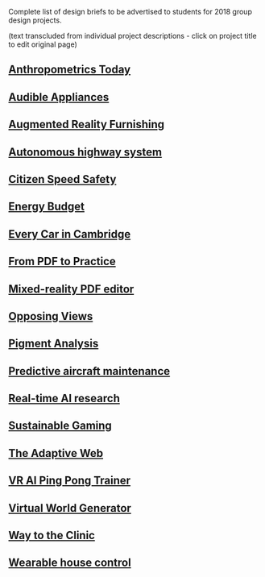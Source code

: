 Complete list of design briefs to be advertised to students for 2018
group design projects.

(text transcluded from individual project descriptions - click on
project title to edit original page)

## [Anthropometrics Today](Anthropometrics_Today "wikilink")

## [Audible Appliances](Audible_Appliances "wikilink")

## [Augmented Reality Furnishing](Augmented_Reality_Furnishing "wikilink")

## [Autonomous highway system](Autonomous_highway_system "wikilink")

## [Citizen Speed Safety](Citizen_Speed_Safety "wikilink")

## [Energy Budget](Energy_Budget "wikilink")

## [Every Car in Cambridge](Every_Car_in_Cambridge "wikilink")

## [From PDF to Practice](From_PDF_to_Practice "wikilink")

## [Mixed-reality PDF editor](Mixed-reality_PDF_editor "wikilink")

## [Opposing Views](Opposing_Views "wikilink")

## [Pigment Analysis](Pigment_Analysis "wikilink")

## [Predictive aircraft maintenance](Predictive_aircraft_maintenance "wikilink")

## [Real-time AI research](Real-time_AI_research "wikilink")

## [Sustainable Gaming](Sustainable_Gaming "wikilink")

## [The Adaptive Web](The_Adaptive_Web "wikilink")

## [VR AI Ping Pong Trainer](VR_AI_Ping_Pong_Trainer "wikilink")

## [Virtual World Generator](Virtual_World_Generator "wikilink")

## [Way to the Clinic](Way_to_the_Clinic "wikilink")

## [Wearable house control](Wearable_house_control "wikilink")